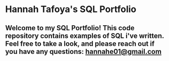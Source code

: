 # Hannah Tafoya's SQL Portfolio

## Welcome to my SQL Portfolio! This code repository contains examples of SQL i've written. Feel free to take a look, and please reach out if you have any questions: hannahe01@gmail.com
